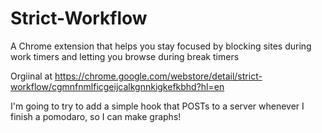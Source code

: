 Strict-Workflow
===============

A Chrome extension that helps you stay focused by blocking sites during work timers and letting you browse during break timers

Orgiinal at https://chrome.google.com/webstore/detail/strict-workflow/cgmnfnmlficgeijcalkgnnkigkefkbhd?hl=en

I'm going to try to add a simple hook that POSTs to a server whenever I finish a pomodaro, so I can make graphs!
